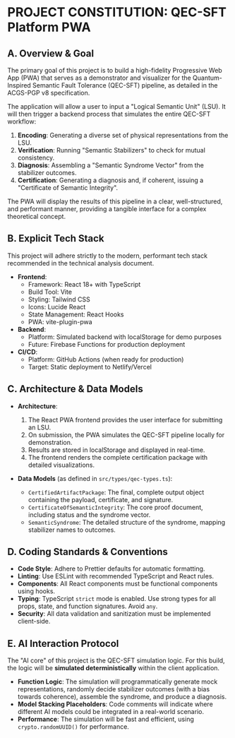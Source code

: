 # PROJECT CONSTITUTION: QEC-SFT Platform PWA

## A. Overview & Goal

The primary goal of this project is to build a high-fidelity Progressive Web App (PWA) that serves as a demonstrator and visualizer for the Quantum-Inspired Semantic Fault Tolerance (QEC-SFT) pipeline, as detailed in the ACGS-PGP v8 specification.

The application will allow a user to input a "Logical Semantic Unit" (LSU). It will then trigger a backend process that simulates the entire QEC-SFT workflow:
1. **Encoding**: Generating a diverse set of physical representations from the LSU.
2. **Verification**: Running "Semantic Stabilizers" to check for mutual consistency.
3. **Diagnosis**: Assembling a "Semantic Syndrome Vector" from the stabilizer outcomes.
4. **Certification**: Generating a diagnosis and, if coherent, issuing a "Certificate of Semantic Integrity".

The PWA will display the results of this pipeline in a clear, well-structured, and performant manner, providing a tangible interface for a complex theoretical concept.

## B. Explicit Tech Stack

This project will adhere strictly to the modern, performant tech stack recommended in the technical analysis document.

- **Frontend**:
  - Framework: React 18+ with TypeScript
  - Build Tool: Vite
  - Styling: Tailwind CSS
  - Icons: Lucide React
  - State Management: React Hooks
  - PWA: vite-plugin-pwa
- **Backend**:
  - Platform: Simulated backend with localStorage for demo purposes
  - Future: Firebase Functions for production deployment
- **CI/CD**:
  - Platform: GitHub Actions (when ready for production)
  - Target: Static deployment to Netlify/Vercel

## C. Architecture & Data Models

- **Architecture**:
  1. The React PWA frontend provides the user interface for submitting an LSU.
  2. On submission, the PWA simulates the QEC-SFT pipeline locally for demonstration.
  3. Results are stored in localStorage and displayed in real-time.
  4. The frontend renders the complete certification package with detailed visualizations.

- **Data Models** (as defined in `src/types/qec-types.ts`):
  - `CertifiedArtifactPackage`: The final, complete output object containing the payload, certificate, and signature.
  - `CertificateOfSemanticIntegrity`: The core proof document, including status and the syndrome vector.
  - `SemanticSyndrome`: The detailed structure of the syndrome, mapping stabilizer names to outcomes.

## D. Coding Standards & Conventions

- **Code Style**: Adhere to Prettier defaults for automatic formatting.
- **Linting**: Use ESLint with recommended TypeScript and React rules.
- **Components**: All React components must be functional components using hooks.
- **Typing**: TypeScript `strict` mode is enabled. Use strong types for all props, state, and function signatures. Avoid `any`.
- **Security**: All data validation and sanitization must be implemented client-side.

## E. AI Interaction Protocol

The "AI core" of this project is the QEC-SFT simulation logic. For this build, the logic will be **simulated deterministically** within the client application.

- **Function Logic**: The simulation will programmatically generate mock representations, randomly decide stabilizer outcomes (with a bias towards coherence), assemble the syndrome, and produce a diagnosis.
- **Model Stacking Placeholders**: Code comments will indicate where different AI models could be integrated in a real-world scenario.
- **Performance**: The simulation will be fast and efficient, using `crypto.randomUUID()` for performance.